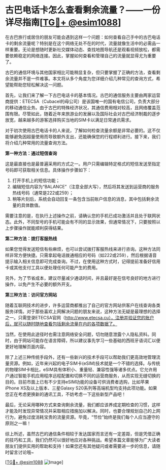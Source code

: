 # 古巴电话卡怎么查看剩余流量？——一份详尽指南[[TG💪+ @esim1088](https://t.me/s/esim1088)]

在古巴旅行或居住的朋友可能会遇到这样一个问题：如何查看自己手中的古巴电话卡的剩余流量呢？特别是在这个网络无处不在的时代，流量就像生活中的必需品一样重要。无论是想随时更新社交媒体动态、查找地图导航还是观看视频放松，都需要依赖稳定的网络连接。因此，掌握如何查看和管理自己的流量就显得尤为重要了。

古巴的通信环境与其他国家相比可能稍显复杂，但只要掌握了正确的方法，查看剩余流量并不是一件难事。本文将从多个角度为您详细介绍几种常见的查询方式，希望能帮助您轻松解决这一问题。

首先，让我们来了解一下古巴电话卡的基本情况。古巴的通信服务主要由两家运营商提供：ETECSA（Cubacel的母公司）是该国唯一的国有电信公司，负责大部分的移动通信业务。由于古巴的特殊经济状况，其通信费用相对较高，且网络覆盖范围有限。尽管如此，随着近年来旅游业的发展以及国际社会对古巴经济制裁的逐步放宽，越来越多的游客选择购买当地的SIM卡以满足日常通讯需求。

对于初次使用古巴电话卡的人来说，了解如何检查流量余额是非常必要的。这不仅能够避免因超量使用而导致额外支出，还能确保您的行程顺利进行。接下来，我们将介绍几种常用的流量查询方法。

**第一种方法：通过短信查询**

这是最直接也是最普遍采用的方式之一。用户只需编辑特定格式的短信发送至指定号码即可获取相关信息。具体操作步骤如下：

1. 打开手机上的短信功能；
2. 编辑短信内容为“BALANCE”（注意全部大写），然后将其发送到运营商的服务热线号码（通常是222或259）；
3. 稍等片刻后，系统会自动回复一条包含当前账户信息的消息，其中包括剩余流量的具体数值。

需要注意的是，在执行上述操作之前，请确认您的手机已成功激活并且处于联网状态。此外，不同型号的手机可能会有不同的显示效果，但通常情况下，只要按照以上步骤操作就能顺利获得结果。

**第二种方法：拨打客服热线**

如果您觉得发送短信有些麻烦，也可以尝试拨打客服热线来进行咨询。这种方法同样非常方便快捷。只需拿起电话拨通相应的号码（如222或259），然后根据语音提示输入相关信息即可完成查询。不过，在使用这种方式时，记得提前准备好信用卡或其他支付工具以便处理任何可能产生的费用。

另外，为了节省成本，建议尽量减少通话时间，并且最好是在信号良好的地方进行操作，以免产生不必要的额外开支。

**第三种方法：访问官方网站**

随着互联网技术的进步，许多运营商都推出了自己的官方网站供客户在线查询各类服务详情。对于那些喜欢上网解决问题的朋友来说，这种方法无疑是最理想的选择之一。只需登录ETECSA官网（http://www.etecsa.cu），注册并验证您的账户后，就可以随时随地查看包括剩余流量在内的各项数据了。

当然，在使用此途径时也需注意网络安全问题，切勿随意泄露个人隐私资料。同时，由于网站可能存在语言障碍，所以建议事先学习一些基础的西班牙语词汇以便更好地理解页面内容。

除了上述三种传统手段外，还有一些新兴的技术手段可以帮助我们更高效地管理流量资源。例如，近年来兴起的电子SIM卡(eSIM)技术就是一个不错的选择。与传统的物理SIM卡相比，eSIM具有体积小、重量轻、兼容性强等诸多优点。它允许用户通过智能手机应用程序远程配置和切换不同的运营商服务，从而实现无缝切换的目的。目前市面上已有不少支持eSIM功能的设备可供消费者选购，比如苹果iPhone XS及以上版本、三星Galaxy S20系列等高端机型均支持此项功能。如果您正在考虑更换新的通讯工具，不妨考虑一下这些新型产品吧！

最后，无论采用哪种方式来查询剩余流量，我们都应该养成定期检查的习惯，这样才能及时发现异常情况并采取相应措施加以解决。同时，也要合理规划自己的上网行为，避免过度消耗宝贵的流量资源。毕竟，“节俭”始终是我们每个人应当遵守的原则之一嘛！

综上所述，虽然古巴的通信条件相较于发达国家而言还有一定差距，但是凭借正确的技巧和工具，我们仍然可以很好地应对各种挑战。希望本篇文章能够为广大读者朋友们提供实用的帮助和支持！如果您还有其他疑问或者需要进一步的信息，请随时留言讨论哦~

[[TG💪+ @esim1088](https://t.me/s/esim1088) ![Image](https://i.postimg.cc/4NQfJmqS/Snipaste-2025-05-13-00-14-12.png)]